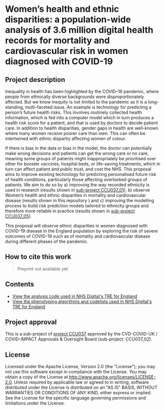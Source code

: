 # Women’s health and ethnic disparities: a population-wide analysis of 3.6 million digital health records for mortality and cardiovascular risk in women diagnosed with COVID-19 

## Project description

Inequality in health has been highlighted by the COVID-19 pandemic, where people from ethnically diverse backgrounds were disproportionately affected. But we know inequity is not limited to the pandemic as it is a long-standing, multi-faceted issue. An example is technology for predicting a person’s future health risks. This involves routinely collected health information, which is fed into a computer model which in turn produces a health risk score for a patient, and that is used by doctors to decide patient care. In addition to health disparities, gender gaps in health are well-known where many women receive poorer care than men. This can often be intertwined with ethnic disparity affecting women of colour.

If there is bias in the data or bias in the model, the doctor can potentially make wrong decisions and patients can get the wrong care or no care, meaning some groups of patients might inappropriately be prioritised over other for booster vaccines, hospital beds, or life-saving treatments, which in turn can affect patient and public trust, and cost the NHS. This proposal aims to improve existing technology for predicting personalised future risk of health conditions, particularly those affecting overlooked groups of patients. We aim to do so by a) improving the way recorded ethnicity is used in research (results shown in [sub-project CCU037_01](https://github.com/BHFDSC/CCU037_01)), b) observe Women’s health and ethnic disparities in mortality and cardiovascular disease (results shown in this repository ) and c) improving the modelling process to build risk prediction models tailored to ethnicity groups and therefore more reliable in practice (results shown in [sub-project CCU037_05](https://github.com/BHFDSC/CCU037_05)). 
 

This proposal will observe ethnic disparities in women diagnosed with COVID-19 disease in the England population by exploring the risk of severe outcomes of COVID-19 such as of mortality and cardiovascular disease during different phases of the pandemic.

## How to cite this work
> Preprint not available yet

## Contents

* [View the analysis code used in NHS Digital's TRE for England](https://github.com/BHFDSC/CCU037_02/tree/main/code)
* [View the phenotyping algorithms and codelists used in NHS Digital's TRE for England](https://github.com/BHFDSC/CCU037_02/tree/main/phenotypes)

## Project approval

This is a sub-project of [project CCU037](https://github.com/BHFDSC/CCU037) approved by the CVD-COVID-UK / COVID-IMPACT Approvals & Oversight Board (sub-project: CCU037_02).

## License

Licensed under the Apache License, Version 2.0 (the "License"); you may not use this software except in compliance with the License. You may obtain a copy of the License at http://www.apache.org/licenses/LICENSE-2.0. Unless required by applicable law or agreed to in writing, software distributed under the License is distributed on an "AS IS" BASIS, WITHOUT WARRANTIES OR CONDITIONS OF ANY KIND, either express or implied. See the License for the specific language governing permissions and limitations under the License.
